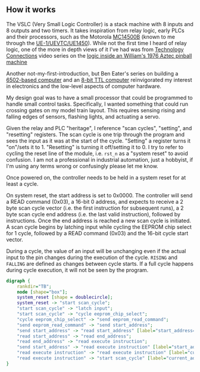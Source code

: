 ## How it works

The VSLC (Very Small Logic Controller) is a stack machine with 8 inputs
and 8 outputs and two timers. It takes inspiration from relay logic,
early PLCs and their processors, such as the Motorola
[MC14500B](https://en.wikipedia.org/wiki/Motorola_MC14500B) (known to me
through the [UE-1/UEVTC/UE1450](https://github.com/Nakazoto/UEVTC)). While
not the first time I heard of relay logic, one of the more in depth views of it
I've had was from [Technology Connections](https://www.youtube.com/@TechnologyConnections) video series on
the [logic inside an William's 1976 Aztec pinball machine](https://www.youtube.com/playlist?list=PLv0jwu7G_DFVAUoqtVxFVIu2oZc2GGyDf)

Another not-my-first-introduction, but Ben Eater's series on building a
[6502-based computer](https://eater.net/6502) and an
[8-bit TTL computer](https://eater.net/8bit) reïnvigorated my interest in
electronics and the low-level aspects of computer hardware.

My design goal was to have a small processor that could be programmed to
handle small control tasks. Specifically, I wanted something that could
run crossing gates on my model train layout. This requires sensing
rising and falling edges of sensors, flashing lights, and actuating a
servo.

Given the relay and PLC "heritage", I reference "scan cycles",
"setting", and "resetting" registers. The scan cycle is one trip through
the program and sees the input as it was at the start of the cycle.
"Setting" a register turns it "on"/sets it to 1. "Resetting" is turning
it off/setting it to 0. I try to refer to cycling the reset line of the
module, i.e. `rst_n` as a "system reset" to avoid confusion. I am not a
professional in industrial automation, just a hobbyist, if I'm using any
terms wrong or confusingly please let me know.

Once powered on, the controller needs to be held in a system reset for
at least a cycle.

On system reset, the start address is set to 0x0000.  The controller
will send a READ command (0x03), a 16-bit 0 address, and expects to
receive a 2 byte scan cycle vector (i.e. the first instruction for
subsequent runs), a 2 byte scan cycle end address (i.e. the last valid
instruction), followed by instructions.  Once the end address is reached
a new scan cycle is initiated. A scan cycle begins by latching input
while cycling the EEPROM chip select for 1 cycle, followed by a READ
command (0x03) and the 16-bit cycle start vector.

During a cycle, the value of an input will be unchanging even if the actual
input to the pin changes during the execution of the cycle. `RISING` and
`FALLING` are defined as changes between cycle starts. If a full cycle
happens during cycle execution, it will not be seen by the program.

```dot process
digraph {
    rankdir="TB";
    node [shape="box"];
    system_reset [shape = doublecircle];
    system_reset -> "start scan_cycle";
    "start scan_cycle" -> "latch input";
    "start scan_cycle" -> "cycle eeprom_chip_select";
    "cycle eeprom_chip_select" -> "send eeprom_read_command";
    "send eeprom_read_command" -> "send start_address";
    "send start_address" -> "read start_address" [label="start_address==0x000"];
    "read start_address" -> "read end_address";
    "read end_address" -> "read execute instruction";
    "send start_address" -> "read execute instruction" [label="start_address!=0x0000"];
    "read execute instruction" -> "read execute instruction" [label="current_address!=end_address"];
    "read execute instruction" -> "start scan_cycle" [label="current_address==end_address"];
}
```
